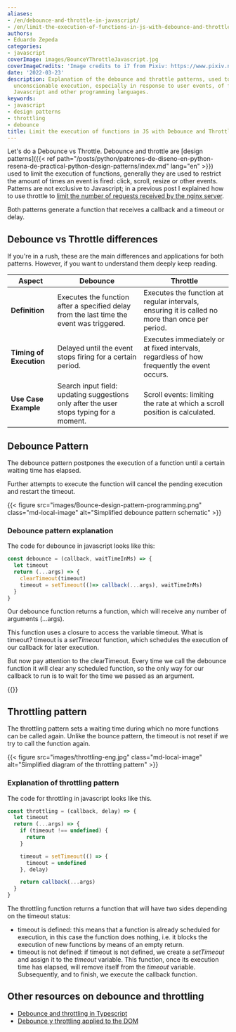 ```yaml
---
aliases:
- /en/debounce-and-throttle-in-javascript/
- /en/limit-the-execution-of-functions-in-js-with-debounce-and-throttle/
authors:
- Eduardo Zepeda
categories:
- javascript
coverImage: images/BounceYThrottleJavascript.jpg
coverImageCredits: 'Image credits to i7 from Pixiv: https://www.pixiv.net/en/users/54726558'
date: '2022-03-23'
description: Explanation of the debounce and throttle patterns, used to limit the
  unconscionable execution, especially in response to user events, of functions in
  Javascript and other programming languages.
keywords:
- javascript
- design patterns
- throttling
- debounce
title: Limit the execution of functions in JS with Debounce and Throttle
---
```


Let's do a Debounce vs Throttle. Debounce and throttle are [design patterns]({{< ref path="/posts/python/patrones-de-diseno-en-python-resena-de-practical-python-design-patterns/index.md" lang="en" >}}) used to limit the execution of functions, generally they are used to restrict the amount of times an event is fired: click, scroll, resize or other events. Patterns are not exclusive to Javascript; in a previous post I explained how to use throttle to [limit the number of requests received by the nginx server](/en/software-architecture/throttling-on-nginx/).

Both patterns generate a function that receives a callback and a timeout or delay.

## Debounce vs Throttle differences

If you're in a rush, these are the main differences and applications for both patterns. However, if you want to understand them deeply keep reading.

| **Aspect**              | **Debounce**                                                                              | **Throttle**                                                                                    |
| ----------------------- | ----------------------------------------------------------------------------------------- | ----------------------------------------------------------------------------------------------- |
| **Definition**          | Executes the function after a specified delay from the last time the event was triggered. | Executes the function at regular intervals, ensuring it is called no more than once per period. |
| **Timing of Execution** | Delayed until the event stops firing for a certain period.                                | Executes immediately or at fixed intervals, regardless of how frequently the event occurs.      |
| **Use Case Example**    | Search input field: updating suggestions only after the user stops typing for a moment.   | Scroll events: limiting the rate at which a scroll position is calculated.                      |


## Debounce Pattern 

The debounce pattern postpones the execution of a function until a certain waiting time has elapsed.

Further attempts to execute the function will cancel the pending execution and restart the timeout.

{{< figure src="images/Bounce-design-pattern-programming.png" class="md-local-image" alt="Simplified debounce pattern schematic" >}}

### Debounce pattern explanation

The code for debounce in javascript looks like this:

```javascript
const debounce = (callback, waitTimeInMs) => {
  let timeout 
  return (...args) => {
    clearTimeout(timeout)
    timeout = setTimeout(()=> callback(...args), waitTimeInMs)
  }
}
```

Our debounce function returns a function, which will receive any number of arguments (...args).

This function uses a closure to access the variable timeout. What is timeout? timeout is a _setTimeout_ function, which schedules the execution of our callback for later execution.

But now pay attention to the clearTimeout. Every time we call the debounce function it will clear any scheduled function, so the only way for our callback to run is to wait for the time we passed as an argument.

{{<ad>}}

## Throttling pattern

The throttling pattern sets a waiting time during which no more functions can be called again. Unlike the bounce pattern, the timeout is not reset if we try to call the function again.

{{< figure src="images/throttling-eng.jpg" class="md-local-image" alt="Simplified diagram of the throttling pattern" >}}

### Explanation of throttling pattern

The code for throttling in javascript looks like this.

```javascript
const throttling = (callback, delay) => {
  let timeout
  return (...args) => {
    if (timeout !== undefined) {
      return
    }

    timeout = setTimeout(() => {
      timeout = undefined
    }, delay)

    return callback(...args)
  }
}
```

The throttling function returns a function that will have two sides depending on the timeout status:

* timeout is defined: this means that a function is already scheduled for execution, in this case the function does nothing, i.e. it blocks the execution of new functions by means of an empty return.
* timeout is not defined: if timeout is not defined, we create a _setTimeout_ and assign it to the _timeout_ variable. This function, once its execution time has elapsed, will remove itself from the _timeout_ variable. Subsequently, and to finish, we execute the callback function.

## Other resources on debounce and throttling

* [Debounce and throttling in Typescript](https://charliesbot.dev/blog/debounce-and-throttle)
* [Debounce y throttling applied to the DOM](https://webdesign.tutsplus.com/es/tutorials/javascript-debounce-and-throttle--cms-36783)